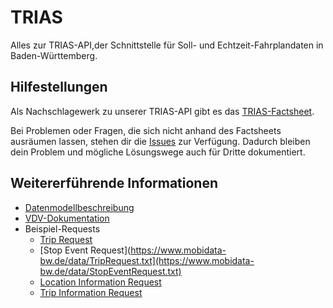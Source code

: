 # TRIAS
Alles zur TRIAS-API,der Schnittstelle für Soll- und Echtzeit-Fahrplandaten in Baden-Württemberg.

## Hilfestellungen
Als Nachschlagewerk zu unserer TRIAS-API gibt es das [TRIAS-Factsheet](https://www.mobidata-bw.de/data/MobiDataBW_Factsheet_TRIAS.pdf).

Bei Problemen oder Fragen, die sich nicht anhand des Factsheets ausräumen lassen, stehen dir die [Issues](https://github.com/mobidata-bw/TRIAS/issues) zur Verfügung. Dadurch bleiben dein Problem und mögliche Lösungswege auch für Dritte dokumentiert.

## Weitererführende Informationen
* [Datenmodellbeschreibung](https://www.mobidata-bw.de/data/Mentz%20Datenmodellbeschreibung_%20TRIAS%201.2%20Dokumentation%20-%20Trias%201.2%20Kundendokumentation.pdf)
* [VDV-Dokumentation](https://www.vdv.de/ip-kom-oev.aspx)
* Beispiel-Requests
  * [Trip Request](https://www.mobidata-bw.de/data/TripRequest.txt)
  * [Stop Event Request](https://www.mobidata-bw.de/data/TripRequest.txt](https://www.mobidata-bw.de/data/StopEventRequest.txt)
  * [Location Information Request](https://www.mobidata-bw.de/data/TripRequest.txt](https://www.mobidata-bw.de/data/LocationInformationRequest.txt))
  * [Trip Information Request](https://www.mobidata-bw.de/data/TripRequest.txt](https://www.mobidata-bw.de/data/TripInformationRequest.txt))
